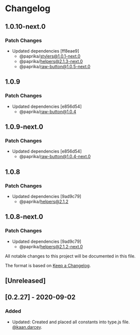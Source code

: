# Changelog

## 1.0.10-next.0

### Patch Changes

- Updated dependencies [ff8eae9]
  - @paprika/stylers@1.0.1-next.0
  - @paprika/helpers@2.1.3-next.0
  - @paprika/raw-button@1.0.5-next.0

## 1.0.9

### Patch Changes

- Updated dependencies [e856d54]
  - @paprika/raw-button@1.0.4

## 1.0.9-next.0

### Patch Changes

- Updated dependencies [e856d54]
  - @paprika/raw-button@1.0.4-next.0

## 1.0.8

### Patch Changes

- Updated dependencies [9ad9c79]
  - @paprika/helpers@2.1.2

## 1.0.8-next.0

### Patch Changes

- Updated dependencies [9ad9c79]
  - @paprika/helpers@2.1.2-next.0

All notable changes to this project will be documented in this file.

The format is based on [Keep a Changelog](https://keepachangelog.com/en/1.0.0/).

## [Unreleased]

## [0.2.27] - 2020-09-02

### Added

- Updated: Created and placed all constants into type.js file. [@kaan.darcey](https://github.com/KDarcey).
